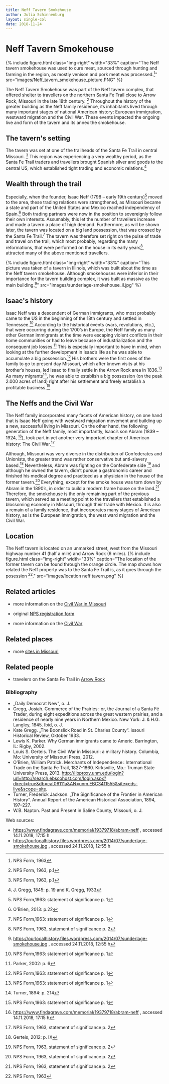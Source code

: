 ```yaml
---
title: Neff Tavern Smokehouse
author: Julia Schinnenburg
layout: single-col
date: 2018-11-24
---
```


# Neff Tavern Smokehouse

{% include figure.html
  class="img-right"
  width="33%"
  caption="The Neff tavern smokehouse was used to cure meat, sourced through hunting and farming in the region, as mostly venison and pork meat was processed.[^NPSForm]"
  src="images/Neff_tavern_smokehouse_picture.PNG"
%}

The Neff Tavern Smokehouse was part of the Neff tavern complex, that offered shelter to travellers on the northern Santa Fe Trail close to Arrow Rock, Missouri in the late 18th century. [^NPSFormp1]  Throughout the history of the greater building as the Neff family residence, its inhabitants lived through many important stages of national American history: European immigration, westward migration and the Civil War. These events impacted the ongoing live and form of the tavern and its annex the smokehouse. 

## The tavern's setting
The tavern was set at one of the trailheads of the Santa Fe Trail in central Missouri. [^NPSFormp1] This region was experiencing a very wealthy period, as the Santa Fe Trail traders and travellers brought Spanish silver and goods to the central US, which established tight trading and economic relations.[^Greggs]



## Wealth through the trail
Especially, when the founder, Isaac Neff (1798 – early 19th century)[^NPSstatementp1] moved to the area, these trading relations were strengthened, as Missouri became a state and part of the United States and Mexico reached independency of Spain.[^OBrien] Both trading partners were now in the position to sovereignly follow their own interests. Assumably, this let the number of travellers increase and made a tavern a place of high demand. Furthermore, as will be shown later, the tavern was located on a big land possession, that was crossed by the Santa Fe Trail.[^NPSstatementp1] The tavern was therefore set right on the pulse of trade and travel on the trail, which most probably, regarding the many reformations, that were performed on the house in its early years[^NPSstatementp2], attracted many of the above mentioned travellers.

{% include figure.html
  class="img-right"
  width="33%"
  caption="This picture was taken of a tavern in Illinois, which was built about the time as the Neff tavern smokehouse. Although smokehouses were inferior in their importance for the tavern building complex, it was built as massive as the main building.[^Number2]"
  src="images/sunderlage-smokehouse_il.jpg"
%}

## Isaac's history

Isaac Neff was a descendent of German immigrants, who most probably came to the US in the beginning of the 18th century and settled in Tennessee.[^NPSstatementp1] According to the historical events (wars, revolutions, etc.), that were occurring during the 1700’s in Europe, the Neff family as many other German immigrants at the time were escaping violent conflicts in their home communities or had to leave because of industrialization and the consequent job losses.[^Parker] This is especially important to have in mind, when looking at the further development in Isaac’s life as he was able to accumulate a big possession.[^NPSstatementp1]
His brothers were the first ones of the family to go to present day Missouri, which after known visits at his brother’s houses, led Isaac to finally settle in the Arrow Rock area in 1836.[^NPSstatementp1] As many migrants[^Turner], he was able to establish a big possession (on the peak 2.000 acres of land) right after his settlement and freely establish a profitable business.[^NPSstatementp1] 


## The Neffs and the Civil War

 The Neff family incorporated many facets of American history, on one hand that is Isaac Neff going with westward migration movement and building up a new, successful living in Missouri. On the other hand, the following generation of the Neff family, most importantly, Isaac’s son Abram (1839 – 1924, [^Number1]), took part in yet another very important chapter of American history: The Civil War.[^NPSstatementp2] 

Although, Missouri was very diverse in the distribution of Confederates and Unionists, the greater trend was rather conservative but anti-slavery based.[^Gerteis] Nevertheless, Abram was fighting on the Confederate side [^NPSstatementp2] and although he owned the tavern, didn’t pursue a gastronomic career and finished his medical degree and practiced as a physician in the house of the former tavern.[^NPSstatementp2] Everything, except for the smoke house was torn down by Abram in the 1890’s, in order to build a modern frame house on the land.[^NPSstatementp2]
Therefore, the smokehouse is the only remaining part of the previous tavern, which served as a meeting point to the travellers that established a blossoming economy in Missouri, through their trade with Mexico. It is also a remain of a family residence, that incorporates many stages of American history, as is the European immigration, the west ward migration and the Civil War.


## Location
The Neff tavern is located on an unmarked street, west from the Missouri highway number 41 (half a mile) and Arrow Rock (6 miles).
{% include figure.html
  class="img-right"
  width="33%"
  caption="The location of the former tavern can be found through the orange circle. The map shows how related the Neff property was to the Santa Fe Trail is, as it goes through the posession [^NPSForm]."
  src="images/location neff tavern.png"
%}

## Related articles
* more information on the [Civil War in Missouri](https://www.sos.mo.gov/mdh/CivilWar/Resources.asp)

* original [NPS registration form](https://github.com/historic-trails/santa-fe-itinerary/blob/master/historic-registration-forms/neff-tavern-smokehouse.pdf)

* more information on the [Civil War](https://en.wikipedia.org/wiki/American_Civil_War)

## Related places
* more [sites in Missouri](https://www.nps.gov/state/mo/index.htm)

## Related people
* travelers on the Santa Fe Trail in [Arrow Rock](http://arrowrock.org/history.php)



### Bibliography

* „Daily Democrat New“, o. J.
* Gregg, Josiah. Commerce of the Prairies : or, the Journal of a Santa Fé Trader, during eight expeditions across the great western prairies, and a residence of nearly nine years in Northern Mexico. New York: J. & H.G. Langley, 1845.
Ibid, o. J.
* Kate Gregg. „The Boonslick Road in St. Charles County“. issouri Historical Review, Oktober 1933.
* Lewis K. Parker. Why German immigrants came to Americ. Barrington, IL: Rigby, 2002.
* Louis S. Gerteis. The Civil War in Missouri: a military history. Columbia, Mo: University of Missouri Press, 2012.
* O’Brien, William Patrick. Merchants of Independence : International Trade on the Santa Fe Trail, 1827-1860. Kirksville, Mo.: Truman State University Press, 2013. http://libproxy.unm.edu/login?url=http://search.ebscohost.com/login.aspx?direct=true&db=cat06111a&AN=unm.EBC3411555&site=eds-live&scope=site.
* Turner, Frederick Jackson. „The Significance of the Frontier in American History“. Annual Report of the American Historical Association, 1894, 197–227.
* W.B. Napton. Past and Present in Saline County, Missouri, o. J.

Web sources:
* https://www.findagrave.com/memorial/19379718/abram-neff , accessed 14.11.2018, 17:15 h
* https://ourlocalhistory.files.wordpress.com/2014/07/sunderlage-smokehouse.jpg       , accessed 24.11.2018, 12:55 h

 [^Number1]: https://www.findagrave.com/memorial/19379718/abram-neff , accessed 14.11.2018, 17:15 h
 [^Number2]: https://ourlocalhistory.files.wordpress.com/2014/07/sunderlage-smokehouse.jpg       , accessed 24.11.2018, 12:55 h

[^NPSFormp1]: NPS Form, 1963, p.1
[^Greggs]:J. Gregg, 1845: p. 19 and K. Gregg, 1933
[^NPSstatementp1]:NPS Form,1963: statement of significance p. 1
[^NPSstatementp2]:NPS Form, 1963, statement of significance p. 2
[^OBrien]:O’Brien, 2013: p.22
[^Parker]:Parker, 2002: p. 6
[^Gerteis]:Gerteis, 2012: p. IX
[^Turner]:Turner, 1894: p. 214
[^ NPSForm]:NPS Form, 1963
